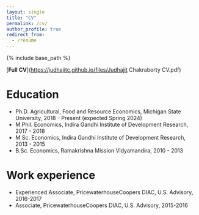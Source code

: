 ```yaml
---
layout: single
title: "CV"
permalink: /cv/
author_profile: true
redirect_from:
  - /resume
---
```


{% include base_path %}

[**Full CV**](https://judhajitc.github.io/files/Judhajit Chakraborty CV.pdf)

Education
======
* Ph.D. Agricultural, Food and Resource Economics, Michigan State University, 2018 - Present (expected Spring 2024)
* M.Phil. Economics, Indira Gandhi Institute of Development Research, 2017 - 2018
* M.Sc. Economics, Indira Gandhi Institute of Development Research, 2013 - 2015
* B.Sc. Economics, Ramakrishna Mission Vidyamandira, 2010 - 2013

Work experience
======
*  Experienced Associate, PricewaterhouseCoopers DIAC, U.S. Advisory, 2016-2017
*  Associate, PricewaterhouseCoopers DIAC, U.S. Advisory, 2015-2016
